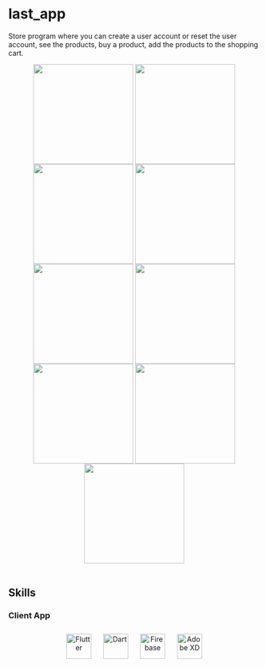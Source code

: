 # last_app
Store program
where you can create a user account or reset the user account, 
see the products, buy a product, add the products to the shopping cart.


<div align="center">
<img src="https://user-images.githubusercontent.com/92585486/217546417-52a3c2bc-c0eb-4e36-862b-d88cb6462d45.png"align="center" width="200" />
<img src="https://user-images.githubusercontent.com/92585486/217546439-def71321-a113-4f73-9b10-d10a12206216.png"align="center" width="200" />
<img src="https://user-images.githubusercontent.com/92585486/217546443-703a1234-9cc9-4a73-ae7e-d1bb8fb6c8d8.png"align="center" width="200" />
<img src="https://user-images.githubusercontent.com/92585486/217546453-90cef283-b876-4548-931f-db8b2092b034.png"align="center" width="200" />
<img src="https://user-images.githubusercontent.com/92585486/217546455-35f657cf-fd7e-4054-9264-2548789d33c0.png" align="center" height="" width="200" />
  
<img src="https://user-images.githubusercontent.com/92585486/217546455-35f657cf-fd7e-4054-9264-2548789d33c0.png" align="center" height="" width="200" />
<img src="https://user-images.githubusercontent.com/92585486/217546514-8905ce4a-e053-44c4-877a-3dc819df1bc1.png" align="center" height="" width="200" />
<img src="https://user-images.githubusercontent.com/92585486/217546494-48259d0b-2bf4-4807-addb-a06c1ce8ad2c.png" align="center" height="" width="200" />
<img src="https://user-images.githubusercontent.com/92585486/217546498-87a22cd4-1408-4eeb-ba1e-08a5e621ad0b.png" align="center" height="" width="200" />

</div>  
  

<br/>  


## Skills





### Client App  
<div align="center" width="33%">  
<img style="margin: 10px" src="https://profilinator.rishav.dev/skills-assets/flutterio-icon.svg" alt="Flutter" height="50" />  
<img style="margin: 10px" src="https://profilinator.rishav.dev/skills-assets/dartlang-icon.svg" alt="Dart" height="50" />  
<img style="margin: 10px" src="https://profilinator.rishav.dev/skills-assets/firebase.png" alt="Firebase" height="50" />  
<img style="margin: 10px" src="https://profilinator.rishav.dev/skills-assets/adobexd.png" alt="Adobe XD" height="50" />  
</div>






<br/>
